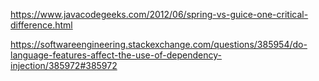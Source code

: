 https://www.javacodegeeks.com/2012/06/spring-vs-guice-one-critical-difference.html

https://softwareengineering.stackexchange.com/questions/385954/do-language-features-affect-the-use-of-dependency-injection/385972#385972
